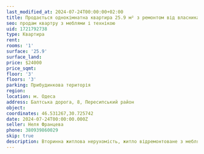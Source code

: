 ```yaml
---
last_modified_at: 2024-07-24T00:00:00+02:00
title: Продається однокімнатна квартира 25.9 м² з ремонтом від власника на Балтській дорозі
seo: продам квартру з меблями і технікою
uid: 1721792738
type: Квартира
rent:
rooms: '1'
surface: '25.9'
surface_land:
price: $24000
price_sqmt:
floor: '3'
floors: '3'
parking: Прибудинкова територія
region:
location: м. Одеса
address: Балтська дорога, 8, Пересипський район
object:
coordinates: 46.531267,30.725742
date: 2024-07-24T00:00:00.000Z
seller: Неля Францева
phone: 380939860029
skip: true
description: Вторинна житлова нерухомість, житло відремонтоване з меблями і технікою, придатне і готове для проживання
---
```

